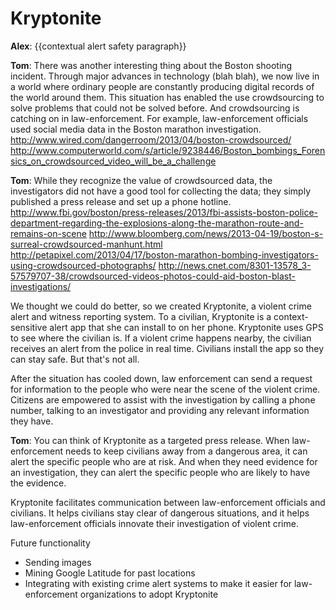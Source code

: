 Kryptonite
=====

**Alex**: {{contextual alert safety paragraph}}

**Tom**: There was another interesting thing about the Boston shooting incident.
Through major advances in technology (blah blah),
we now live in a world where ordinary people are
constantly producing digital records of the world
around them. This situation has enabled the use
crowdsourcing to solve problems that could not be
solved before. And crowdsourcing is catching on
in law-enforcement. For example, law-enforcement
officials used social media data in the Boston
marathon investigation.
http://www.wired.com/dangerroom/2013/04/boston-crowdsourced/
http://www.computerworld.com/s/article/9238446/Boston_bombings_Forensics_on_crowdsourced_video_will_be_a_challenge

**Tom**:
While they recognize the value of crowdsourced data,
the investigators did not have a good tool for
collecting the data; they simply published a press
release and set up a phone hotline.
http://www.fbi.gov/boston/press-releases/2013/fbi-assists-boston-police-department-regarding-the-explosions-along-the-marathon-route-and-remains-on-scene
http://www.bloomberg.com/news/2013-04-19/boston-s-surreal-crowdsourced-manhunt.html
http://petapixel.com/2013/04/17/boston-marathon-bombing-investigators-using-crowdsourced-photographs/
http://news.cnet.com/8301-13578_3-57579707-38/crowdsourced-videos-photos-could-aid-boston-blast-investigations/

We thought we could do better, so we created Kryptonite,
a violent crime alert and witness reporting system. To a civilian,
Kryptonite is a context-sensitive alert app that
she can install to on her phone. Kryptonite uses GPS to
see where the civilian is. If a violent crime happens nearby,
the civilian receives an alert from the police in real time.
Civilians install the app so they can stay safe.
But that's not all.

After the situation has cooled down, law enforcement can
send a request for information to the people who were near
the scene of the violent crime. Citizens are empowered to assist with the
investigation by calling a phone number, talking to an
investigator and providing any relevant information they have.

**Tom**:
You can think of Kryptonite as a targeted press release.
When law-enforcement needs to keep civilians away from a
dangerous area, it can alert the specific people who are
at risk. And when they need evidence for an investigation,
they can alert the specific people who are likely to have
the evidence.

Kryptonite facilitates communication between law-enforcement
officials and civilians. It helps civilians stay clear of
dangerous situations, and it helps law-enforcement officials
innovate their investigation of violent crime.


Future functionality
* Sending images
* Mining Google Latitude for past locations
* Integrating with existing crime alert systems to make it easier
    for law-enforcement organizations to adopt Kryptonite
